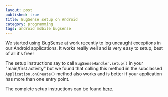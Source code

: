 ```yaml
---
layout: post
published: true
title: BugSense setup on Android
category: programming
tags: android mobile bugsense
---
```


We started using [BugSense](http://www.bugsense.com) at work recently to log uncaught exceptions in our Android applications. It works really well and is very easy to setup, best of all it's free!

The setup instructions say to call `BugSenseHandler.setup()` in your "main/first activity" but we found that calling this method in the subclassed `Application.onCreate()` method also works and is better if your application has more than one entry point.

The complete setup instructions can be found [here](http://www.bugsense.com/docs/android "BugSense Android documentation").
